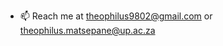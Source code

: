 - 📫 Reach me at theophilus9802@gmail.com or theophilus.matsepane@up.ac.za

<!---
MatsepaneTheo/MatsepaneTheo is a ✨ special ✨ repository because its `README.md` (this file) appears on your GitHub profile.
You can click the Preview link to take a look at your changes.
--->
